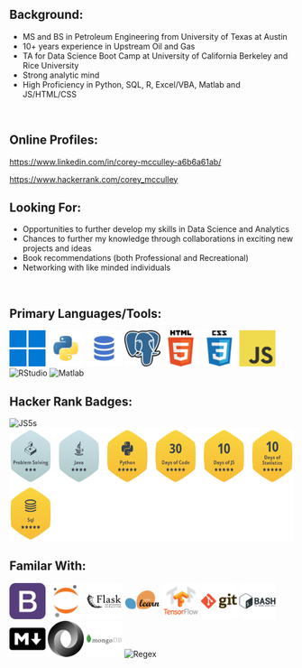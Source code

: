 ## Background:

- MS and BS in Petroleum Engineering from University of Texas at Austin
- 10+ years experience in Upstream Oil and Gas  
- TA for Data Science Boot Camp at University of California Berkeley and Rice University
- Strong analytic mind
- High Proficiency in Python, SQL, R, Excel/VBA, Matlab and JS/HTML/CSS
<br />

## Online Profiles:

https://www.linkedin.com/in/corey-mcculley-a6b6a61ab/

https://www.hackerrank.com/corey_mcculley
<br />

## Looking For:

- Opportunities to further develop my skills in Data Science and Analytics
- Chances to further my knowledge through collaborations in exciting new projects and ideas
- Book recommendations (both Professional and Recreational)
- Networking with like minded individuals
<br />

## Primary Languages/Tools:

<p>
<img src="https://raw.githubusercontent.com/github/explore/80688e429a7d4ef2fca1e82350fe8e3517d3494d/topics/windows/windows.png" class="rounded-1 mr-3" width="64" height="64" alt="windows">
<img src="https://raw.githubusercontent.com/github/explore/80688e429a7d4ef2fca1e82350fe8e3517d3494d/topics/python/python.png" class="rounded-1 mr-3" width="64" height="64" alt="python">
<img src="https://raw.githubusercontent.com/github/explore/80688e429a7d4ef2fca1e82350fe8e3517d3494d/topics/sql/sql.png" class="rounded-1 mr-3" width="64" height="64" alt="sql">
<img src="https://raw.githubusercontent.com/github/explore/80688e429a7d4ef2fca1e82350fe8e3517d3494d/topics/postgresql/postgresql.png" class="rounded-1 mr-3" width="64" height="64" alt="postgresql">
<img src="https://raw.githubusercontent.com/github/explore/80688e429a7d4ef2fca1e82350fe8e3517d3494d/topics/html/html.png" class="rounded-1 mr-3" width="64" height="64" alt="html">
<img src="https://raw.githubusercontent.com/github/explore/80688e429a7d4ef2fca1e82350fe8e3517d3494d/topics/css/css.png" class="rounded-1 mr-3" width="64" height="64" alt="css">
<img src="https://raw.githubusercontent.com/github/explore/80688e429a7d4ef2fca1e82350fe8e3517d3494d/topics/javascript/javascript.png" class="rounded-1 mr-3" width="64" height="64" alt="javascript">
<img src="https://www.rstudio.com/assets/img/logo.svg" class="rounded-1 mr-3" width="64" height="64" alt="RStudio">
<img src="https://1000logos.net/wp-content/uploads/2021/04/MATLAB-logo.png" class="rounded-1 mr-3" width="64" height="64" alt="Matlab">
<p/>

## Hacker Rank Badges:

<p>
<img src="https://github.com/nathan-abela/HackerRank-Solutions/blob/master/Badges/10_days_of_javascript_5_star.png?raw=true" class="rounded-1 mr-3" width="64" height="64" alt="JS5s">
<img src="https://github.com/coreymcculley/coreymcculley/blob/main/HackerRankBadges.png" class="rounded-1 mr-3" width="640" height="200" alt="HackerRank">
<p/>

## Familar With:

<p>
<img src="https://raw.githubusercontent.com/github/explore/80688e429a7d4ef2fca1e82350fe8e3517d3494d/topics/bootstrap/bootstrap.png" class="rounded-1 mr-3" width="64" height="64" alt="bootstrap">
<img src="https://raw.githubusercontent.com/github/explore/80688e429a7d4ef2fca1e82350fe8e3517d3494d/topics/jupyter-notebook/jupyter-notebook.png" class="rounded-1 mr-3" width="64" height="64" alt="jupyter-notebook">
<img src="https://raw.githubusercontent.com/github/explore/80688e429a7d4ef2fca1e82350fe8e3517d3494d/topics/flask/flask.png" class="rounded-1 mr-3" width="64" height="64" alt="flask">
<img src="https://raw.githubusercontent.com/github/explore/80688e429a7d4ef2fca1e82350fe8e3517d3494d/topics/scikit-learn/scikit-learn.png" class="rounded-1 mr-3" width="64" height="64" alt="scikit-learn">
<img src="https://raw.githubusercontent.com/github/explore/80688e429a7d4ef2fca1e82350fe8e3517d3494d/topics/tensorflow/tensorflow.png" class="rounded-1 mr-3" width="64" height="64" alt="tensorflow">
<img src="https://raw.githubusercontent.com/github/explore/80688e429a7d4ef2fca1e82350fe8e3517d3494d/topics/git/git.png" class="rounded-1 mr-3" width="64" height="64" alt="git">
<img src="https://raw.githubusercontent.com/github/explore/80688e429a7d4ef2fca1e82350fe8e3517d3494d/topics/bash/bash.png" class="rounded-1 mr-3" width="64" height="64" alt="bash">
<img src="https://raw.githubusercontent.com/github/explore/80688e429a7d4ef2fca1e82350fe8e3517d3494d/topics/markdown/markdown.png" class="rounded-1 mr-3" width="64" height="64" alt="markdown">
<img src="https://raw.githubusercontent.com/github/explore/80688e429a7d4ef2fca1e82350fe8e3517d3494d/topics/json/json.png" class="rounded-1 mr-3" width="64" height="64" alt="json">
<img src="https://raw.githubusercontent.com/github/explore/80688e429a7d4ef2fca1e82350fe8e3517d3494d/topics/mongodb/mongodb.png" class="rounded-1 mr-3" width="64" height="64" alt="mongodb">
<img src="https://upload.wikimedia.org/wikipedia/commons/thumb/6/63/OOjs_UI_icon_regular-expression-progressive.svg/1024px-OOjs_UI_icon_regular-expression-progressive.svg.png" class="rounded-1 mr-3" width="64" height="64" alt="Regex">
<p/>
